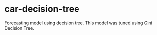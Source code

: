 # car-decision-tree
Forecasting model using decision tree. This model was tuned using Gini Decision Tree. 

